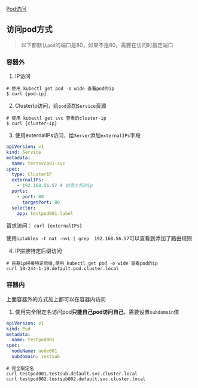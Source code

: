 <a href="#容器内">Pod访问</a>

## 访问pod方式

> 以下都默认`pod`的端口是80，如果不是80，需要在访问时指定端口

### 容器外

1. IP访问

```shell
# 使用 kubectl get pod -o wide 查看pod的ip
$ curl {pod-ip}
```

2. ClusterIp访问，给`pod`添加`Service`资源

```shell
# 使用 kubectl get svc 查看的cluster-ip
$ curl {cluster-ip}
```

3. 使用externalIPs访问，给`Server`添加`externalIPs`字段

```yaml
apiVersion: v1
kind: Service
metadata:
  name: testsvc001-svc
spec:
  type: ClusterIP
  externalIPs:
    - 192.168.56.57 # 如宿主机的ip
  ports:
    - port: 80
      targetPort: 80
  selector:
    app: testpod001-label
```

请求访问： `curl {externalIPs}`

使用`iptables -t nat -nvL | grep  192.168.56.57`可以查看到添加了路由规则

4. IP拼接特定后缀访问

```shell
# 容器ip拼接特定后缀,使用 kubectl get pod -o wide 查看pod的ip
curl 10-244-1-19.default.pod.cluster.local
```

### 容器内

上面容器外的方式加上都可以在容器内访问

1. 使用完全限定名访问pod**只能自己pod访问自己**，需要设置`subdomain`值

```yaml
apiVersion: v1
kind: Pod
metadata:
  name: testpod001
spec:
  nodeName: node001
  subdomain: testsub
```

```shell
# 完全限定名 
curl testpod001.testsub.default.svc.cluster.local
curl testpod002.testsub002.default.svc.cluster.local
```
